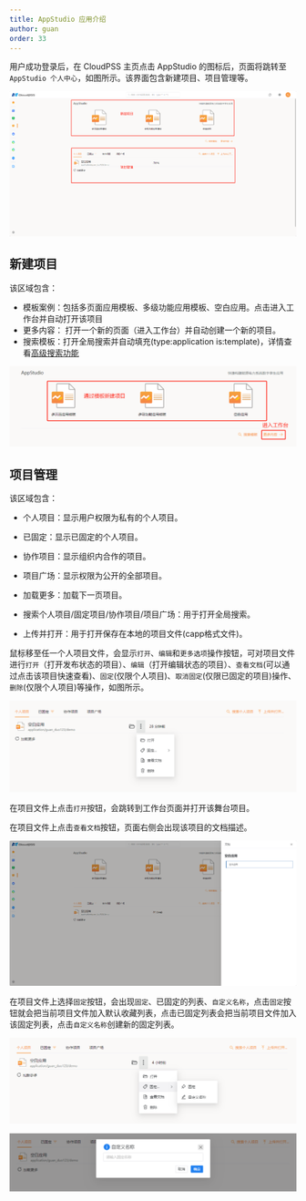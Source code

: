 ```yaml
---
title: AppStudio 应用介绍
author: guan
order: 33
---
```


用户成功登录后，在 CloudPSS 主页点击 AppStudio 的图标后，页面将跳转至 `AppStudio 个人中心`，如图所示。该界面包含新建项目、项目管理等。

![个人中心界面](./个人中心界面.png "个人中心界面")


## 新建项目

该区域包含：

+ 模板案例：包括多页面应用模板、多级功能应用模板、空白应用。点击进入工作台并自动打开该项目
+ 更多内容： 打开一个新的页面（进入工作台）并自动创建一个新的项目。
+ 搜索模板：打开全局搜索并自动填充(type:application is:template)，详情查看[高级搜索功能](../../others/advanced-search/index.md "高级搜索功能")

![新建项目](./新建项目.png "新建项目")


## 项目管理

该区域包含：

+ 个人项目：显示用户权限为私有的个人项目。

+ 已固定：显示已固定的个人项目。
  
+ 协作项目：显示组织内合作的项目。

+ 项目广场：显示权限为公开的全部项目。

+ 加载更多：加载下一页项目。
  
+ 搜索个人项目/固定项目/协作项目/项目广场：用于打开全局搜索。

+ 上传并打开：用于打开保存在本地的项目文件(capp格式文件)。 


鼠标移至任一个人项目文件，会显示`打开`、`编辑`和`更多选项`操作按钮，可对项目文件进行`打开`（打开发布状态的项目）、`编辑`（打开编辑状态的项目）、`查看文档`(可以通过点击该项目快速查看)、`固定`(仅限个人项目)、`取消固定`(仅限已固定的项目)操作、`删除`(仅限个人项目)等操作，如图所示。

![项目管理](./项目管理.png "项目管理")

在项目文件上点击`打开`按钮，会跳转到工作台页面并打开该舞台项目。

在项目文件上点击`查看文档`按钮，页面右侧会出现该项目的文档描述。

![查看文档](./查看文档.png "查看文档")

在项目文件上选择`固定`按钮，会出现`固定`、已固定的列表、`自定义名称`，点击`固定`按钮就会把当前项目文件加入默认收藏列表，点击已固定列表会把当前项目文件加入该固定列表，点击`自定义名称`创建新的固定列表。

![固定项目](./固定项目.png "固定项目")

![自定义名称](./自定义名称.png "自定义名称")